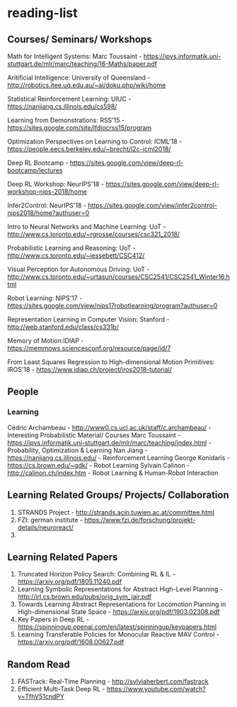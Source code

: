 # reading-list

## Courses/ Seminars/ Workshops
Math for Intelligent Systems: Marc Toussaint - https://ipvs.informatik.uni-stuttgart.de/mlr/marc/teaching/16-Maths/paper.pdf

Aritificial Intelligence: University of Queensland - http://robotics.itee.uq.edu.au/~ai/doku.php/wiki/home

Statistical Reinforcement Learning: UIUC - https://nanjiang.cs.illinois.edu/cs598/

Learning from Demonstrations: RSS'15 - https://sites.google.com/site/lfdiocrss15/program

Optimization Perspectives on Learning to Control: ICML'18 - https://people.eecs.berkeley.edu/~brecht/l2c-icml2018/

Deep RL Bootcamp - https://sites.google.com/view/deep-rl-bootcamp/lectures

Deep RL Workshop: NeurIPS'18 - https://sites.google.com/view/deep-rl-workshop-nips-2018/home

Infer2Control: NeurIPS'18 - https://sites.google.com/view/infer2control-nips2018/home?authuser=0

Intro to Neural Networks and Machine Learning: UoT - http://www.cs.toronto.edu/~rgrosse/courses/csc321_2018/

Probabilistic Learning and Reasoning: UoT - http://www.cs.toronto.edu/~jessebett/CSC412/

Visual Perception for Autonomous Driving: UoT - http://www.cs.toronto.edu/~urtasun/courses/CSC2541/CSC2541_Winter16.html

Robot Learning: NIPS'17 - https://sites.google.com/view/nips17robotlearning/program?authuser=0

Representation Learning in Computer Vision: Stanford - http://web.stanford.edu/class/cs331b/

Memory of Motion:IDIAP - https://memmows.sciencesconf.org/resource/page/id/7

From Least Squares Regression to High-dimensional Motion Primitives: IROS'18 - https://www.idiap.ch/project/iros2018-tutorial/

## People
### Learning
Cédric Archambeau - http://www0.cs.ucl.ac.uk/staff/c.archambeau/ - Interesting Probabilistic Material/ Courses
Marc Toussaint - https://ipvs.informatik.uni-stuttgart.de/mlr/marc/teaching/index.html - Probability, Optimization & Learning
Nan Jiang - https://nanjiang.cs.illinois.edu/ - Reinforcement Learning
George Konidaris - https://cs.brown.edu/~gdk/ - Robot Learning
Sylvain Calinon - http://calinon.ch/index.htm - Robot Learning & Human-Robot Interaction

## Learning Related Groups/ Projects/ Collaboration
1. STRANDS Project - http://strands.acin.tuwien.ac.at/committee.html
2. FZI: german institute - https://www.fzi.de/forschung/projekt-details/neuroreact/
3. 

## Learning Related Papers
1. Truncated Horizon Policy Search: Combining RL & IL - https://arxiv.org/pdf/1805.11240.pdf
2.  Learning Symbolic Representations for Abstract High-Level Planning - http://irl.cs.brown.edu/pubs/orig_sym_jair.pdf
3. Towards Learning Abstract Representations for Locomotion Planning in High-dimensional State Space - https://arxiv.org/pdf/1903.02308.pdf
4. Key Papers in Deep RL - https://spinningup.openai.com/en/latest/spinningup/keypapers.html
5. Learning Transferable Policies for Monocular Reactive MAV Control - https://arxiv.org/pdf/1608.00627.pdf

## Random Read
1. FASTrack: Real-Time Planning - http://sylviaherbert.com/fastrack
2. Efficient Multi-Task Deep RL - https://www.youtube.com/watch?v=TfhV51cndPY


